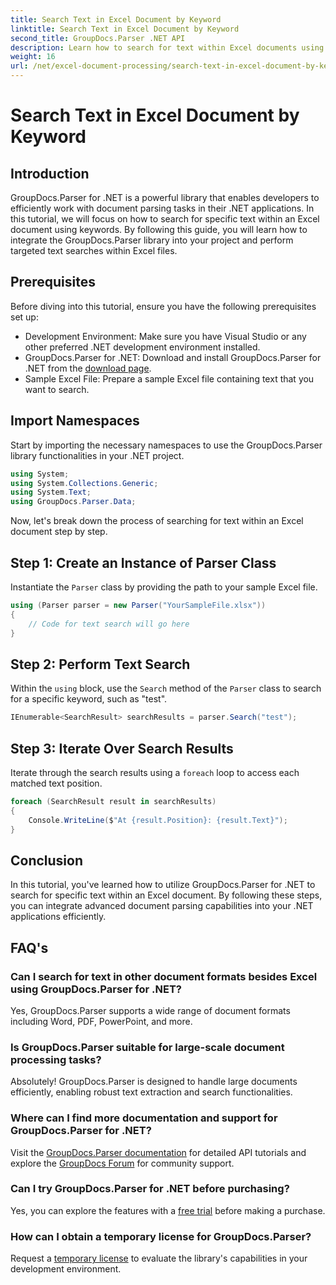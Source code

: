 ```yaml
---
title: Search Text in Excel Document by Keyword
linktitle: Search Text in Excel Document by Keyword
second_title: GroupDocs.Parser .NET API
description: Learn how to search for text within Excel documents using GroupDocs.Parser for .NET. Integrate advanced text search capabilities into your .NET applications.
weight: 16
url: /net/excel-document-processing/search-text-in-excel-document-by-keyword/
---
```


# Search Text in Excel Document by Keyword

## Introduction
GroupDocs.Parser for .NET is a powerful library that enables developers to efficiently work with document parsing tasks in their .NET applications. In this tutorial, we will focus on how to search for specific text within an Excel document using keywords. By following this guide, you will learn how to integrate the GroupDocs.Parser library into your project and perform targeted text searches within Excel files.
## Prerequisites
Before diving into this tutorial, ensure you have the following prerequisites set up:
- Development Environment: Make sure you have Visual Studio or any other preferred .NET development environment installed.
- GroupDocs.Parser for .NET: Download and install GroupDocs.Parser for .NET from the [download page](https://releases.groupdocs.com/parser/net/).
- Sample Excel File: Prepare a sample Excel file containing text that you want to search.

## Import Namespaces
Start by importing the necessary namespaces to use the GroupDocs.Parser library functionalities in your .NET project.
```csharp
using System;
using System.Collections.Generic;
using System.Text;
using GroupDocs.Parser.Data;
```

Now, let's break down the process of searching for text within an Excel document step by step.
## Step 1: Create an Instance of Parser Class
Instantiate the `Parser` class by providing the path to your sample Excel file.
```csharp
using (Parser parser = new Parser("YourSampleFile.xlsx"))
{
    // Code for text search will go here
}
```
## Step 2: Perform Text Search
Within the `using` block, use the `Search` method of the `Parser` class to search for a specific keyword, such as "test".
```csharp
IEnumerable<SearchResult> searchResults = parser.Search("test");
```
## Step 3: Iterate Over Search Results
Iterate through the search results using a `foreach` loop to access each matched text position.
```csharp
foreach (SearchResult result in searchResults)
{
    Console.WriteLine($"At {result.Position}: {result.Text}");
}
```

## Conclusion
In this tutorial, you've learned how to utilize GroupDocs.Parser for .NET to search for specific text within an Excel document. By following these steps, you can integrate advanced document parsing capabilities into your .NET applications efficiently.

## FAQ's
### Can I search for text in other document formats besides Excel using GroupDocs.Parser for .NET?
Yes, GroupDocs.Parser supports a wide range of document formats including Word, PDF, PowerPoint, and more.
### Is GroupDocs.Parser suitable for large-scale document processing tasks?
Absolutely! GroupDocs.Parser is designed to handle large documents efficiently, enabling robust text extraction and search functionalities.
### Where can I find more documentation and support for GroupDocs.Parser for .NET?
Visit the [GroupDocs.Parser documentation](https://tutorials.groupdocs.com/parser/net/) for detailed API tutorials and explore the [GroupDocs Forum](https://forum.groupdocs.com/c/parser/17) for community support.
### Can I try GroupDocs.Parser for .NET before purchasing?
Yes, you can explore the features with a [free trial](https://releases.groupdocs.com/) before making a purchase.
### How can I obtain a temporary license for GroupDocs.Parser?
Request a [temporary license](https://purchase.groupdocs.com/temporary-license/) to evaluate the library's capabilities in your development environment.
